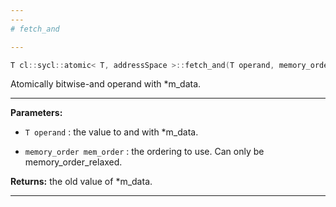 ```yaml
---
---
# fetch_and

---
```


```cpp
T cl::sycl::atomic< T, addressSpace >::fetch_and(T operand, memory_order mem_order=memory_order::relaxed)
```


Atomically bitwise-and operand with *m_data. 


---
**Parameters:**

 - `T operand`
: the value to and with *m_data. 

 - `memory_order mem_order`
: the ordering to use. Can only be memory_order_relaxed. 

**Returns:** the old value of *m_data. 

---

